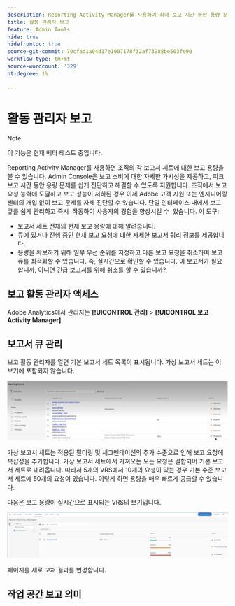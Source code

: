 ```yaml
---
description: Reporting Activity Manager를 사용하여 최대 보고 시간 동안 용량 문제를 진단하고 수정하는 방법에 대해 알아봅니다.
title: 활동 관리자 보고
feature: Admin Tools
hide: true
hidefromtoc: true
source-git-commit: 70cfad1a04d17e1007178f32af73988be503fe90
workflow-type: tm+mt
source-wordcount: '329'
ht-degree: 1%

---
```



# 활동 관리자 보고

>[!NOTE]
>
>이 기능은 현재 베타 테스트 중입니다.

Reporting Activity Manager를 사용하면 조직의 각 보고서 세트에 대한 보고 용량을 볼 수 있습니다. Admin Console은 보고 소비에 대한 자세한 가시성을 제공하고, 피크 보고 시간 동안 용량 문제를 쉽게 진단하고 해결할 수 있도록 지원합니다. 조직에서 보고 요청 능력에 도달하고 보고 성능이 저하된 경우 이제 Adobe 고객 지원 또는 엔지니어링 센터의 개입 없이 보고 문제를 자체 진단할 수 있습니다. 단일 인터페이스 내에서 보고 큐를 쉽게 관리하고 즉시 &#x200B; 작동하여 사용자의 경험을 향상시킬 수 &#x200B; 있습니다. 이 도구:

* 보고서 세트 전체의 현재 보고 용량에 대해 알려줍니다.
* 큐에 있거나 진행 중인 현재 보고 요청에 대한 자세한 보고서 쿼리 정보를 제공합니다.
* 용량을 확보하기 위해 일부 우선 순위를 지정하고 다른 보고 요청을 취소하여 보고 큐를 최적화할 수 있습니다. 즉, 실시간으로 확인할 수 있습니다. 이 보고서가 필요합니까, 아니면 긴급 보고서를 위해 취소를 할 수 있습니까?

## 보고 활동 관리자 액세스

Adobe Analytics에서 관리자는 **[!UICONTROL 관리]** > **[!UICONTROL 보고 Activity Manager]**.

## 보고서 큐 관리

보고 활동 관리자를 열면 기본 보고서 세트 목록이 표시됩니다. 가상 보고서 세트는 이 보기에 포함되지 않습니다.

![보고서 큐](assets/reporting-activity1.png)

가상 보고서 세트는 적용된 필터링 및 세그멘테이션의 추가 수준으로 인해 보고 요청에 복잡성을 추가합니다. 가상 보고서 세트에서 가져오는 모든 요청은 결합되어 기본 보고서 세트로 내려옵니다. 따라서 5개의 VRS에서 10개의 요청이 있는 경우 기본 수준 보고서 세트에 50개의 요청이 있습니다. 이렇게 하면 용량을 매우 빠르게 공급할 수 있습니다.

다음은 보고 용량이 실시간으로 표시되는 VRS의 보기입니다.

![가상 보고서 세트](assets/reporting-activity-vrs.png)

페이지를 새로 고쳐 결과를 변경합니다.

## 작업 공간 보고 의미





